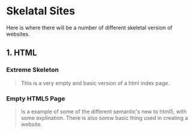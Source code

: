 # Skelatal Sites

Here is where there will be a number of different skeletal version of websites. 

## 1. HTML
   ### Extreme Skeleton
   > This is a very empty and basic version of a html index page.
   ### Empty HTML5 Page
   > Is a example of some of the different semantic's new to html5,
   > with some explination. There is also somw basic thing used 
   > in creating a website.
